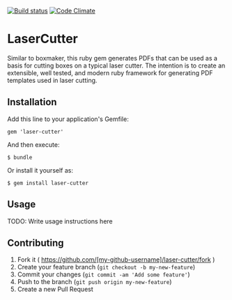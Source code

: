 [![Build status](https://secure.travis-ci.org/kigster/laser-cutter.png)](http://travis-ci.org/kigster/laser-cutter)
[![Code Climate](https://codeclimate.com/github/kigster/laser-cutter.png)](https://codeclimate.com/github/kigster/laser-cutter)

LaserCutter
============

Similar to boxmaker, this ruby gem generates PDFs that can be used as a basis for cutting boxes on a typical laser cutter. The intention is to create an extensible, well tested, and modern ruby framework for generating PDF templates used in laser cutting.

## Installation

Add this line to your application's Gemfile:

    gem 'laser-cutter'

And then execute:

    $ bundle

Or install it yourself as:

    $ gem install laser-cutter

## Usage

TODO: Write usage instructions here

## Contributing

1. Fork it ( https://github.com/[my-github-username]/laser-cutter/fork )
2. Create your feature branch (`git checkout -b my-new-feature`)
3. Commit your changes (`git commit -am 'Add some feature'`)
4. Push to the branch (`git push origin my-new-feature`)
5. Create a new Pull Request
